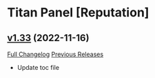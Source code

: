 # Titan Panel [Reputation]

## [v1.33](https://github.com/Eliote/TitanReputation/tree/v1.33) (2022-11-16)
[Full Changelog](https://github.com/Eliote/TitanReputation/compare/v1.32...v1.33) [Previous Releases](https://github.com/Eliote/TitanReputation/releases)

- Update toc file  
